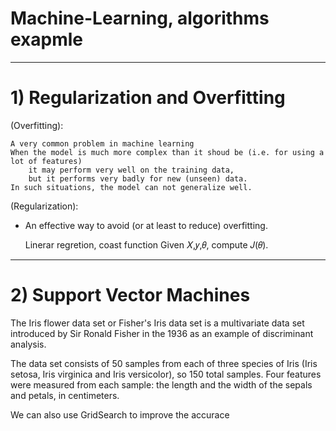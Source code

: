 # Machine-Learning, algorithms exapmle
-------------------------------------------------------------
# 1) Regularization and Overfitting
   (Overfitting):

    A very common problem in machine learning
    When the model is much more complex than it shoud be (i.e. for using a lot of features)
        it may perform very well on the training data,
        but it performs very badly for new (unseen) data.
    In such situations, the model can not generalize well.

  (Regularization):
- An effective way to avoid (or at least to reduce) overfitting.

   Linerar regretion, coast function
   Given 𝑋,𝑦,𝜃, compute 𝐽(𝜃).
------------------------------------------------------------   
   # 2) Support Vector Machines 
   
   The Iris flower data set or Fisher's Iris data set is a multivariate data set introduced by Sir Ronald Fisher in the 1936 as an example of discriminant analysis.

The data set consists of 50 samples from each of three species of Iris (Iris setosa, Iris virginica and Iris versicolor), so 150 total samples. Four features were measured from each sample: the length and the width of the sepals and petals, in centimeters.

We can also use GridSearch to improve the accurace
